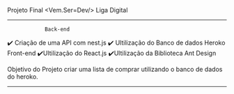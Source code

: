  Projeto Final <Vem.Ser=Dev/> Liga Digital
______________________________________________________________________________________________________
                Back-end
✔️ Criação de uma API com nest.js
✔️ Ultilização do Banco de dados Heroko
              Front-end
✔️Ultilização do React.js
✔️Ultilização da Biblioteca Ant Design 

Objetivo do Projeto criar uma lista de comprar utilizando o banco de dados do heroko.
________________________________________________________________________________________________________
